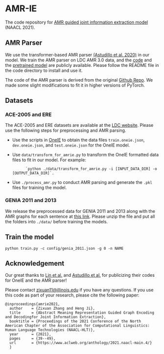 # AMR-IE
The code repository for [AMR guided joint information extraction model](https://www.aclweb.org/anthology/2021.naacl-main.4/) (NAACL 2021). 

## AMR Parser
We use the transformer-based AMR parser [(Astudillo et al. 2020)](https://www.aclweb.org/anthology/2020.findings-emnlp.89/) in our model. We train the AMR parser on LDC AMR 3.0 data, and the [code](https://drive.google.com/file/d/1SB36NyEaRd740rGTjD_8ga7l5NGeRlkR/) and the [pretrained model](https://drive.google.com/file/d/1LRJuOwHQ6EWmzRBpYpWwsr_5m2kO-IP7) are publicly available. Please follow the README file in the code directory to install and use it.

The code of the AMR parser is derived from the original [Github Repo](https://github.com/IBM/transition-amr-parser). We made some slight modifications to fit it in higher versions of PyTorch. 

## Datasets
### ACE-2005 and ERE
The ACE-2005 and ERE datasets are available at the [LDC website](https://catalog.ldc.upenn.edu/LDC2006T06). Please use the following steps for preprocessing and AMR parsing.
+ Use the scripts in [OneIE](http://blender.cs.illinois.edu/software/oneie/) to obtain the data files `train.oneie.json`, `dev.oneie.json`, and `test.oneie.json` for the OneIE model.
+ Use `data/transform_for_amrie.py` to transform the OneIE formatted data files to fit in our model. For example: 

            `python ./data/transform_for_amrie.py -i [INPUT_DATA_DIR] -o [OUTPUT_DATA_DIR]`.
+ Use `./process_amr.py` to conduct AMR parsing and generate the `.pkl` files for training the model.

### GENIA 2011 and 2013
We release the preprocessed data for GENIA 2011 and 2013 along with the AMR graphs for each sentence at [this link](https://drive.google.com/file/d/1tnGyyJo7Enesqv8R1Mpng7c1U5lEzLqm/view?usp=sharing). Please unzip the file and put all the folders into `./data/` before training the models. 

## Train the model
`python train.py -c config/genia_2011.json -g 0 -n NAME`

## Acknowledgement
Our great thanks to [Lin et al.](https://www.aclweb.org/anthology/2020.acl-main.713/) and [Astudillo et al.](https://www.aclweb.org/anthology/2020.findings-emnlp.89/) for publicizing their codes for OneIE and the AMR parser!

Please contact zixuan11@illinois.edu if you have any questions.
If you use this code as part of your research, please cite the following paper:
```
@inproceedings{amrie2021,
  author    = {Zixuan Zhang and Heng Ji},
  title     = {Abstract Meaning Representation Guided Graph Encoding and Decodingfor Joint Information Extraction},
  booktitle = {Proceedings of the 2021 Conference of the North American Chapter of the Association for Computational Linguistics: Human Language Technologies (NAACL-HLT)},
  year      = {2021},
  pages     = {39--49},
  url       = {https://www.aclweb.org/anthology/2021.naacl-main.4/}
  }
```
